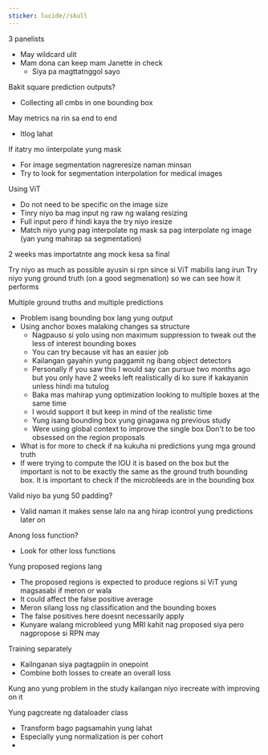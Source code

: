 ```yaml
---
sticker: lucide//skull
---
```

3 panelists 
- May wildcard ulit 
- Mam dona can keep mam Janette in check 
	- Siya pa magttatnggol sayo 

Bakit square prediction outputs? 
- Collecting all cmbs in one bounding box 

May metrics na rin sa end to end 
- Itlog lahat 

If itatry mo iinterpolate yung mask 
- For image segmentation nagreresize naman minsan 
- Try to look for segmentation interpolation for medical images 

Using ViT 
- Do not need to be specific on the image size 
- Tinry niyo ba mag input ng raw ng walang resizing 
- Full input pero if hindi kaya the try niyo iresize 
- Match niyo yung pag interpolate ng mask sa pag interpolate ng image (yan yung mahirap sa segmentation)

2 weeks mas importatnte ang mock kesa sa final 

Try niyo as much as possible ayusin si rpn since si ViT mabilis lang irun 
Try niyo yung ground truth (on a good segmenation) so we can see how it performs 

Multiple ground truths and multiple predictions 
- Problem isang bounding box lang yung output
- Using anchor boxes malaking changes sa structure
	- Nagpauso si yolo using non maximum suppression to tweak out the less of interest bounding boxes 
	- You can try because vit has an easier job 
	- Kailangan gayahin yung paggamit ng ibang object detectors 
	- Personally if you saw this I would say can pursue two months ago but you only have 2 weeks left realistically di ko sure if kakayanin unless hindi ma tutulog
	- Baka mas mahirap yung optimization looking to multiple boxes at the same time 
	- I would support it but keep in mind of the realistic time 
	- Yung isang bounding box yung ginagawa ng previous study 
	- Were using global context to improve the single box 
Don't to be too obsessed on the region proposals 
- What is for more to check if na kukuha ni predictions yung mga ground truth 
- If were trying to compute the IOU it is based on the box but the important is not to be exactly the same as the ground truth bounding box. It is important to check if the microbleeds are in the bounding box

Valid niyo ba yung 50 padding? 
- Valid naman it makes sense lalo na ang hirap icontrol yung predictions later on 

Anong loss function? 
- Look for other loss functions 

Yung proposed regions lang 
- The proposed regions is expected to produce regions si ViT yung  magsasabi if meron or wala 
- It could affect the false positive average 
- Meron silang loss ng classification and the bounding boxes 
- The false positives here doesnt necessarily apply 
- Kunyare walang microbleed yung MRI kahit nag proposed siya pero nagpropose si RPN may 

Training separately 
- Kailnganan siya pagtagpiin in onepoint 
- Combine both losses to create an overall loss 

Kung ano yung problem in the study kailangan niyo irecreate with improving on it 

Yung pagcreate ng dataloader class 
- Transform bago pagsamahin yung lahat 
- Especially yung normalization is per cohort 
- 